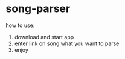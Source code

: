 # song-parser
 
how to use:
1. download and start app
2. enter link on song what you want to parse
3. enjoy